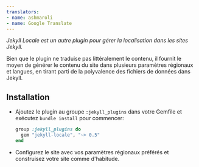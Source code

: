 ```yaml
---
translators:
- name: ashmaroli
- name: Google Translate
---
```


*Jekyll Locale est un autre plugin pour gérer la localisation dans les sites Jekyll.*

Bien que le plugin ne traduise pas littéralement le contenu, il fournit le moyen de générer le contenu du site dans
plusieurs paramètres régionaux et langues, en tirant parti de la polyvalence des fichiers de données dans Jekyll.


## Installation

- Ajoutez le plugin au groupe `:jekyll_plugins` dans votre Gemfile et exécutez `bundle install` pour commencer:

  ```ruby
  group :jekyll_plugins do
    gem "jekyll-locale", "~> 0.5"
  end
  ```

- Configurez le site avec vos paramètres régionaux préférés et construisez votre site comme d'habitude.
